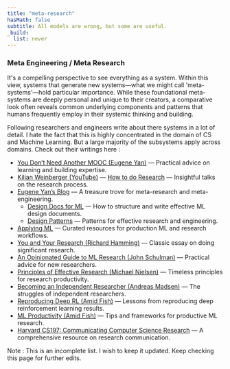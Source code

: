 ```yaml
---
title: "meta-research"
hasMath: false
subtitle: All models are wrong, but some are useful.
_build:
  list: never
---
```


### Meta Engineering / Meta Research

It's a compelling perspective to see everything as a system. Within this view, systems that generate new systems—what we might call 'meta-systems'—hold particular importance. While these foundational meta-systems are deeply personal and unique to their creators, a comparative look often reveals common underlying components and patterns that humans frequently employ in their systemic thinking and building. 

Following researchers and engineers write about there systems in a lot of detail. I hate the fact that this is highly concentrated in the domain of CS and Machine Learning. But a large majority of the subsystems apply across domains. Check out their writings here : 

- [You Don’t Need Another MOOC (Eugene Yan)](https://eugeneyan.com/writing/you-dont-need-another-mooc/?ref=mrdbourke.com) — Practical advice on learning and building expertise.
- [Kilian Weinberger (YouTube)](https://www.youtube.com/@kilianweinberger698) — [How to do Research](https://www.youtube.com/watch?v=kY2NHSKBi10) — Insightful talks on the research process.
- [Eugene Yan’s Blog](https://eugeneyan.com/) — A treasure trove for meta-research and meta-engineering.
    - [Design Docs for ML](https://eugeneyan.com/writing/ml-design-docs/) — How to structure and write effective ML design documents.
    - [Design Patterns](https://eugeneyan.com/writing/design-patterns/) — Patterns for effective research and engineering.
- [Applying ML](https://applyingml.com/) — Curated resources for production ML and research workflows.
- [You and Your Research (Richard Hamming)](https://www.cs.virginia.edu/~robins/YouAndYourResearch.html) — Classic essay on doing significant research.
- [An Opinionated Guide to ML Research (John Schulman)](http://joschu.net/blog/opinionated-guide-ml-research.html) — Practical advice for new researchers.
- [Principles of Effective Research (Michael Nielsen)](https://michaelnielsen.org/blog/principles-of-effective-research/) — Timeless principles for research productivity.
- [Becoming an Independent Researcher (Andreas Madsen)](https://andreas-madsen.medium.com/becoming-an-independent-researcher-and-getting-published-in-iclr-with-spotlight-c93ef0b39b8b) — The struggles of independent researchers. 
- [Reproducing Deep RL (Amid Fish)](http://amid.fish/reproducing-deep-rl) — Lessons from reproducing deep reinforcement learning results.
- [ML Productivity (Amid Fish)](http://amid.fish/ml-productivity) — Tips and frameworks for productive ML research.
- [Harvard CS197: Communicating Computer Science Research](https://docs.google.com/document/d/1uvAbEhbgS_M-uDMTzmOWRlYxqCkogKRXdbKYYT98ooc/edit?tab=t.0#heading=h.v0t4l9i4v4ww) — A comprehensive resource on research communication.

Note : This is an incomplete list. I wish to keep it updated. Keep checking this page for further edits. 